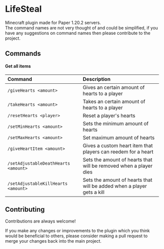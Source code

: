 
# LifeSteal

Minecraft plugin made for Paper 1.20.2 servers.  
The command names are not very thought of and could be simplified, if you  
have any suggestions on command names then please contribute to the project.



## Commands

#### Get all items


| Command | Description     | 
| :-------- | :------- | 
| `/giveHearts <amount>` | Gives an certain amount of hearts to a player|
| `/takeHearts <amount>` | Takes an certain amount of hearts to a player|
| `/resetHearts <player>` | Reset a player's hearts|
| `/setMinHearts <amount>` | Sets the minimum amount of hearts|
| `/setMaxHearts <amount>` | Set maximum amount of hearts|
| `/giveHeartItem <amount>` | Gives a custom heart item that players can reedem for a heart|
| `/setAdjustableDeathHearts <amount>` | Sets the amount of hearts that will be removed when a player dies|
| `/setAdjustableKillHearts <amount>` | Sets the amount of hearts that will be added when a player gets a kill|




## Contributing

Contributions are always welcome!

If you make any changes or improvements to the plugin which you think would be beneficial to others, please consider making a pull request to merge your changes back into the main project.

